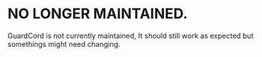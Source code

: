 # NO LONGER MAINTAINED.
GuardCord is not currently maintained, It should still work as expected but somethings might need changing.